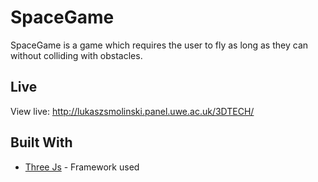 # SpaceGame

SpaceGame is a game which requires the user to fly as long as they can without colliding with obstacles. 

## Live
View live:
http://lukaszsmolinski.panel.uwe.ac.uk/3DTECH/


## Built With

* [Three Js](https://threejs.org/) - Framework used
